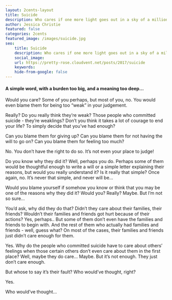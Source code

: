 ```yaml
---
layout: 2cents-layout
title: Suicide
description: Who cares if one more light goes out in a sky of a million stars?
author: Jessica Christie
featured: false
categories: 2cents
featured_image: /images/suicide.jpg
seo:
    title: Suicide
    description: Who cares if one more light goes out in a sky of a million stars?
    social_image:
    url: https://pretty-rose.cloudvent.net/posts/2017/suicide
    keywords:
    hide-from-google: false
---
```

#### A simple word, with a burden too big, and a meaning too deep…

Would you care? Some of you perhaps, but most of you, no. You would even blame them for being too “weak” in your judgement.

Really? Do you really think they’re weak? Those people who committed suicide - they’re weaklings? Don’t you think it takes a lot of courage to end your life? To simply decide that you’ve had enough?

Can you blame them for giving up? Can you blame them for not having the will to go on? Can you blame them for feeling too much?

No. You don’t have the right to do so. It’s not even your place to judge\!

Do you know why they did it? Well, perhaps you do. Perhaps some of them would be thoughtful enough to write a will or a simple letter explaining their reasons, but would you really understand it? Is it really that simple? Once again, no. It’s never that simple, and never will be…

Would you blame yourself if somehow you know or think that you may be one of the reasons why they did it? Would you? Really? Maybe. But I’m not so sure…

You’d ask, why did they do that? Didn’t they care about their families, their friends? Wouldn’t their families and friends got hurt because of their actions? Yes, perhaps.. But some of them don’t even have the families and friends to begin with. And the rest of them who actually had families and friends - well, guess what? On most of the cases, their families and friends just didn’t care enough for them.

Yes. Why do the people who committed suicide have to care about others’ feelings when those certain others don’t even care about them in the first place? Well, maybe they do care… Maybe. But it’s not enough. They just don’t care enough.

But whose to say it’s their fault? Who would’ve thought, right?

Yes.

Who would’ve thought…

&nbsp;

